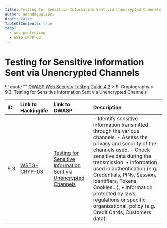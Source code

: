 ```yaml
---
title: Testing for Sensitive Information Sent via Unencrypted Channels - OWASP Web Security Testing Guide 
author: amandaguglieri
draft: false
TableOfContents: true
tags:
  - web pentesting
  - WSTG-CRYP-03
---
```


# Testing for Sensitive Information Sent via Unencrypted Channels

!!! quote ""
	[OWASP Web Security Testing Guide 4.2](index.md) > 9. Cryptography > 9.3. Testing for Sensitive Information Sent via Unencrypted Channels

|ID|Link to Hackinglife|Link to OWASP|Description|
|:---|:---|:---|:---|
|9.3|[WSTG-CRYP-03](WSTG-CRYP-03.md)|[Testing for Sensitive Information Sent via Unencrypted Channels](https://owasp.org/www-project-web-security-testing-guide/latest/4-Web_Application_Security_Testing/09-Testing_for_Weak_Cryptography/03-Testing_for_Sensitive_Information_Sent_via_Unencrypted_Channels)|- Identify sensitive information transmitted through the various channels.  - Assess the privacy and security of the channels used.  - Check sensitive data during the transmission:  • Information used in authentication (e.g. Credentials, PINs, Session, identifiers, Tokens, Cookies…), • Information protected by laws, regulations or specific organizational, policy (e.g. Credit Cards, Customers data)|




